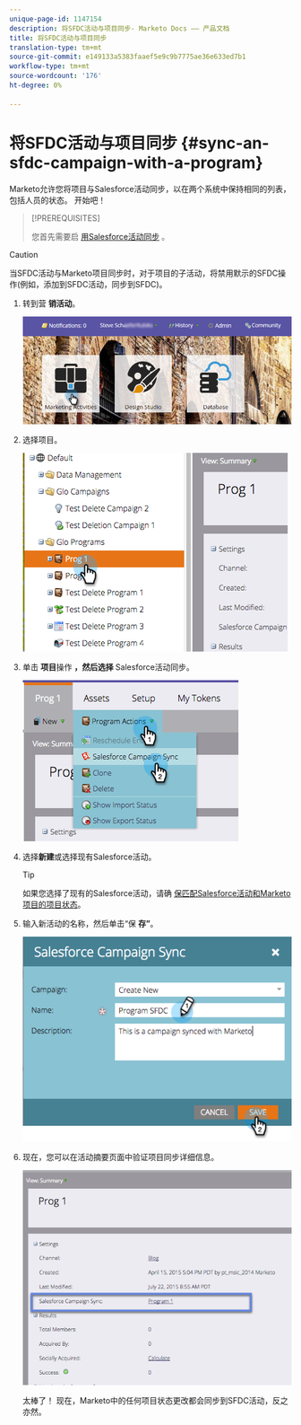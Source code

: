 ```yaml
---
unique-page-id: 1147154
description: 将SFDC活动与项目同步- Marketo Docs —— 产品文档
title: 将SFDC活动与项目同步
translation-type: tm+mt
source-git-commit: e149133a5383faaef5e9c9b7775ae36e633ed7b1
workflow-type: tm+mt
source-wordcount: '176'
ht-degree: 0%

---
```



# 将SFDC活动与项目同步 {#sync-an-sfdc-campaign-with-a-program}

Marketo允许您将项目与Salesforce活动同步，以在两个系统中保持相同的列表，包括人员的状态。 开始吧！

>[!PREREQUISITES]
>
>您首先需要启 [用Salesforce活动同步](../../../../product-docs/crm-sync/salesforce-sync/setup/optional-steps/enable-disable-campaign-sync.md) 。

>[!CAUTION]
>
>当SFDC活动与Marketo项目同步时，对于项目的子活动，将禁用默示的SFDC操作(例如，添加到SFDC活动，同步到SFDC)。

1. 转到营 **销活动**。

   ![](assets/login-marketing-activities-1.png)

1. 选择项目。

   ![](assets/image2015-7-22-8-3a47-3a28.png)

1. 单击 **项目**&#x200B;操作 **，然后选择** Salesforce活动同步。

   ![](assets/image2015-7-22-8-3a48-3a5.png)

1. 选择**新建**或选择现有Salesforce活动。

   >[!TIP]
   >
   >如果您选择了现有的Salesforce活动，请确 [保匹配Salesforce活动和Marketo项目的项目状态](../../../../product-docs/crm-sync/salesforce-sync/sfdc-sync-details/sfdc-errors/how-to-match-program-statuses-and-salesforce-campaign-statuses-prior-to-sync.md)。

1. 输入新活动的名称，然后单击“保 **存”**。

   ![](assets/image2015-7-22-8-3a57-3a19.png)

1. 现在，您可以在活动摘要页面中验证项目同步详细信息。

   ![](assets/image2015-7-22-8-3a59-3a33.png)

   太棒了！ 现在，Marketo中的任何项目状态更改都会同步到SFDC活动，反之亦然。

